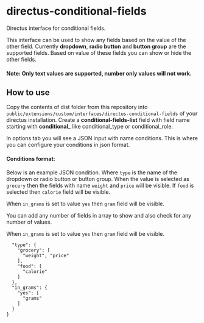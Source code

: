 # directus-conditional-fields
Directus interface for conditional fields.

This interface can be used to show any fields based on the value of the other field.
Currently **dropdown**, **radio button** and **button group** are the supported fields. Based on value of these fields you can show or hide the other fields.

#### **Note:** Only text values are supported, number only values will not work.

## How to use

Copy the contents of dist folder from this repository into `public/extensions/custom/interfaces/directus-conditional-fields` of your directus installation.
Create a **conditional-fields-list** field with field name starting with **conditional_** like conditional_type or conditional_role.

In options tab you will see a JSON input with name conditions. This is where you can configure your conditions in json format.

#### Conditions format:
Below is an example JSON condition. Where `type` is the name of the dropdown or radio button or button group. When the value is selected as `grocery` then the fields with name `weight` and `price` will be visible. If `food` is selected then `calorie` field will be visible.

When `in_grams` is set to value `yes` then `gram` field will be visible.

You can add any number of fields in array to show and also check for any number of values.

When `in_grams` is set to value `yes` then `gram` field will be visible.

```{
  "type": {
    "grocery": [
      "weight", "price"
    ],
    "food": [
      "calorie"
    ]
  },
  "in_grams": {
    "yes": [
      "grams"
    ]    
  }
}
